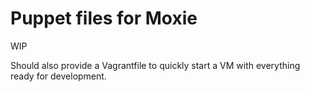 Puppet files for Moxie
======================

WIP

Should also provide a Vagrantfile to quickly start a VM with everything ready for development.


